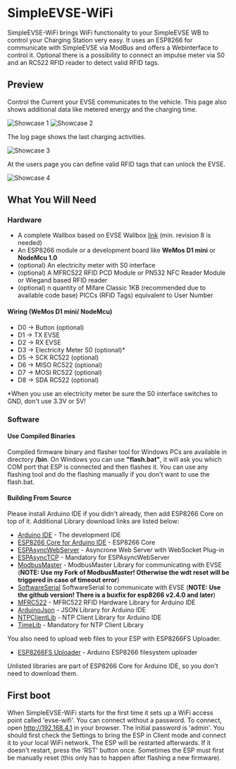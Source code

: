 # SimpleEVSE-WiFi

SimpleEVSE-WiFi brings WiFi functionality to your SimpleEVSE WB to control your Charging Station very easy. It uses an ESP8266 for communicate with SimpleEVSE via ModBus and offers a Webinterface to control it. Optional there is a possibility to connect an impulse meter via S0 and an RC522 RFID reader to detect valid RFID tags.

## Preview

Control the Current your EVSE communicates to the vehicle. This page also shows additional data like metered energy and the charging time.

![Showcase 1](https://raw.githubusercontent.com/CurtRod/SimpleEVSE-WiFi/master/demo/1.png)
![Showcase 2](https://raw.githubusercontent.com/CurtRod/SimpleEVSE-WiFi/master/demo/2.png)

The log page shows the last charging activities.

![Showcase 3](https://raw.githubusercontent.com/CurtRod/SimpleEVSE-WiFi/master/demo/3.png)

At the users page you can define valid RFID tags that can unlock the EVSE.

![Showcase 4](https://raw.githubusercontent.com/CurtRod/SimpleEVSE-WiFi/master/demo/4.png)


## What You Will Need

### Hardware
* A complete Wallbox based on EVSE Wallbox [link](http://evracing.cz/simple-evse-wallbox/) (min. revision 8 is needed)
* An ESP8266 module or a development board like **WeMos D1 mini** or **NodeMcu 1.0**
* (optional) An electricity meter with S0 interface
* (optional) A MFRC522 RFID PCD Module or PN532 NFC Reader Module or Wiegand based RFID reader
* (optional) n quantity of Mifare Classic 1KB (recommended due to available code base) PICCs (RFID Tags) equivalent to User Number

#### Wiring (WeMos D1 mini/ NodeMcu)

* D0	->	Button (optional)
* D1	->	TX EVSE
* D2	->	RX EVSE
* D3	->	Electricity Meter S0 (optional)*
* D5	->	SCK RC522 (optional)
* D6	->	MISO RC522 (optional)
* D7	->	MOSI RC522 (optional)
* D8	->	SDA RC522 (optional)

*When you use an electricity meter be sure the S0 interface switches to GND, don't use 3.3V or 5V!

### Software

#### Use Compiled Binaries
Compiled firmware binary and flasher tool for Windows PCs are available in directory **/bin**. On Windows you can use **"flash.bat"**, it will ask you which COM port that ESP is connected and then flashes it. You can use any flashing tool and do the flashing manually if you don't want to use the flash.bat.

#### Building From Source
Please install Arduino IDE if you didn't already, then add ESP8266 Core on top of it. Additional Library download links are listed below:

* [Arduino IDE](http://www.arduino.cc) - The development IDE
* [ESP8266 Core for Arduino IDE](https://github.com/esp8266/Arduino) - ESP8266 Core
* [ESPAsyncWebServer](https://github.com/me-no-dev/ESPAsyncWebServer) - Asyncrone Web Server with WebSocket Plug-in
* [ESPAsyncTCP](https://github.com/me-no-dev/ESPAsyncTCP) - Mandatory for ESPAsyncWebServer
* [ModbusMaster](https://github.com/CurtRod/ModbusMaster) - ModbusMaster Library for communicating with EVSE (**NOTE: Use my Fork of ModbusMaster! Otherwise the wdt reset will be triggered in case of timeout error**)
* [SoftwareSerial](https://github.com/plerup/espsoftwareserial) SoftwareSerial to communicate with EVSE (**NOTE: Use the github version! There is a buxfix for esp8266 v2.4.0 and later**)
* [MFRC522](https://github.com/miguelbalboa/rfid) - MFRC522 RFID Hardware Library for Arduino IDE
* [ArduinoJson](https://github.com/bblanchon/ArduinoJson) - JSON Library for Arduino IDE
* [NTPClientLib](https://github.com/gmag11/NtpClient/) - NTP Client Library for Arduino IDE
* [TimeLib](https://github.com/PaulStoffregen/Time) - Mandatory for NTP Client Library

You also need to upload web files to your ESP with ESP8266FS Uploader.

* [ESP8266FS Uploader](https://github.com/esp8266/arduino-esp8266fs-plugin) - Arduino ESP8266 filesystem uploader

Unlisted libraries are part of ESP8266 Core for Arduino IDE, so you don't need to download them.

## First boot
When SimpleEVSE-WiFi starts for the first time it sets up a WiFi access point called 'evse-wifi'. You can connect without a password. To connect, open http://192.168.4.1 in your browser. The initial password is 'admin'. You should first check the Settings to bring the ESP in Client mode and connect it to your local WiFi network. The ESP will be restarted afterwards. If it doesn't restart, press the 'RST' button once. Sometimes the ESP must first be manually reset (this only has to happen after flashing a new firmware).

